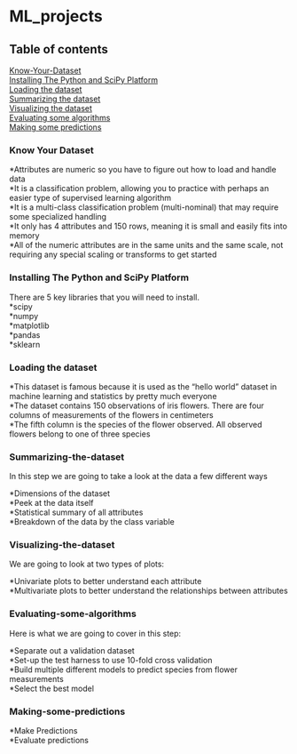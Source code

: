 # ML_projects
## Table of contents
[Know-Your-Dataset](#know-your-dataset) </br>
[Installing The Python and SciPy Platform](#installing-the-python-and-sciPy-platform)</br>
[Loading the dataset](#loading-the-dataset)</br>
[Summarizing the dataset](#summarizing-the-dataset)</br>
[Visualizing the dataset](#visualizing-the-dataset)</br>
[Evaluating some algorithms](#evaluating-some-algorithms)</br>
[Making some predictions](#making-some-predictions)</br>


### Know Your Dataset
*Attributes are numeric so you have to figure out how to load and handle data</br>
*It is a classification problem, allowing you to practice with perhaps an easier type of supervised learning algorithm</br>
*It is a multi-class classification problem (multi-nominal) that may require some specialized handling</br>
*It only has 4 attributes and 150 rows, meaning it is small and easily fits into memory</br>
*All of the numeric attributes are in the same units and the same scale, not requiring any special scaling or transforms to get started</br>

### Installing The Python and SciPy Platform
There are 5 key libraries that you will need to install. </br>
*scipy</br>
*numpy</br>
*matplotlib</br>
*pandas</br>
*sklearn</br>
### Loading the dataset
*This dataset is famous because it is used as the “hello world” dataset in machine learning and statistics by pretty much everyone</br>
*The dataset contains 150 observations of iris flowers. There are four columns of measurements of the flowers in centimeters</br>
*The fifth column is the species of the flower observed. All observed flowers belong to one of three species</br>
### Summarizing-the-dataset
In this step we are going to take a look at the data a few different ways</br>

*Dimensions of the dataset</br>
*Peek at the data itself</br>
*Statistical summary of all attributes</br>
*Breakdown of the data by the class variable</br>
### Visualizing-the-dataset
We are going to look at two types of plots:</br>

*Univariate plots to better understand each attribute</br>
*Multivariate plots to better understand the relationships between attributes</br>
### Evaluating-some-algorithms
Here is what we are going to cover in this step:</br>

*Separate out a validation dataset</br>
*Set-up the test harness to use 10-fold cross validation</br>
*Build multiple different models to predict species from flower measurements</br>
*Select the best model</br>
### Making-some-predictions
*Make Predictions</br>
*Evaluate predictions</br>


